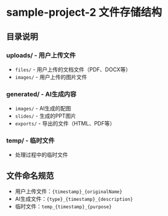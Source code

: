 # sample-project-2 文件存储结构

## 目录说明

### uploads/ - 用户上传文件
- `files/` - 用户上传的文档文件（PDF、DOCX等）
- `images/` - 用户上传的图片文件

### generated/ - AI生成内容
- `images/` - AI生成的配图
- `slides/` - 生成的PPT图片
- `exports/` - 导出的文件（HTML、PDF等）

### temp/ - 临时文件
- 处理过程中的临时文件

## 文件命名规范
- 用户上传文件：`{timestamp}_{originalName}`
- AI生成文件：`{type}_{timestamp}_{description}`
- 临时文件：`temp_{timestamp}_{purpose}`
